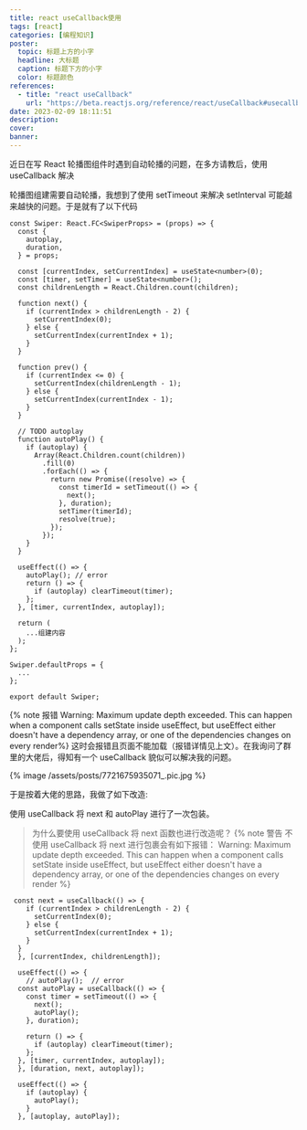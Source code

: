 ```yaml
---
title: react useCallback使用
tags: [react]
categories: [编程知识]
poster:
  topic: 标题上方的小字
  headline: 大标题
  caption: 标题下方的小字
  color: 标题颜色
references:
  - title: "react useCallback"
    url: "https://beta.reactjs.org/reference/react/useCallback#usecallback"
date: 2023-02-09 18:11:51
description:
cover:
banner:
---
```


近日在写 React 轮播图组件时遇到自动轮播的问题，在多方请教后，使用 useCallback 解决

<!-- more -->

轮播图组建需要自动轮播，我想到了使用 setTimeout 来解决 setInterval 可能越来越快的问题。于是就有了以下代码

```tsx
const Swiper: React.FC<SwiperProps> = (props) => {
  const {
    autoplay,
    duration,
  } = props;

  const [currentIndex, setCurrentIndex] = useState<number>(0);
  const [timer, setTimer] = useState<number>();
  const childrenLength = React.Children.count(children);

  function next() {
    if (currentIndex > childrenLength - 2) {
      setCurrentIndex(0);
    } else {
      setCurrentIndex(currentIndex + 1);
    }
  }

  function prev() {
    if (currentIndex <= 0) {
      setCurrentIndex(childrenLength - 1);
    } else {
      setCurrentIndex(currentIndex - 1);
    }
  }

  // TODO autoplay
  function autoPlay() {
    if (autoplay) {
      Array(React.Children.count(children))
        .fill(0)
        .forEach(() => {
          return new Promise((resolve) => {
            const timerId = setTimeout(() => {
              next();
            }, duration);
            setTimer(timerId);
            resolve(true);
          });
        });
    }
  }

  useEffect(() => {
    autoPlay(); // error
    return () => {
      if (autoplay) clearTimeout(timer);
    };
  }, [timer, currentIndex, autoplay]);

  return (
    ...组建内容
  );
};

Swiper.defaultProps = {
  ...
};

export default Swiper;
```

{% note 报错 Warning: Maximum update depth exceeded. This can happen when a component calls setState inside useEffect, but useEffect either doesn't have a dependency array, or one of the dependencies changes on every render%}
这时会报错且页面不能加载（报错详情见上文）。在我询问了群里的大佬后，得知有一个 useCallback 貌似可以解决我的问题。

{% image /assets/posts/7721675935071_.pic.jpg %}

于是按着大佬的思路，我做了如下改造:

使用 useCallback 将 next 和 autoPlay 进行了一次包装。

> 为什么要使用 useCallback 将 next 函数也进行改造呢？
> {% note 警告 不使用 useCallback 将 next 进行包裹会有如下报错： Warning: Maximum update depth exceeded. This can happen when a component calls setState inside useEffect, but useEffect either doesn't have a dependency array, or one of the dependencies changes on every render %}

```tsx
 const next = useCallback(() => {
    if (currentIndex > childrenLength - 2) {
      setCurrentIndex(0);
    } else {
      setCurrentIndex(currentIndex + 1);
    }
  }
  }, [currentIndex, childrenLength]);

  useEffect(() => {
    // autoPlay();  // error
  const autoPlay = useCallback(() => {
    const timer = setTimeout(() => {
      next();
      autoPlay();
    }, duration);

    return () => {
      if (autoplay) clearTimeout(timer);
    };
  }, [timer, currentIndex, autoplay]);
  }, [duration, next, autoplay]);

  useEffect(() => {
    if (autoplay) {
      autoPlay();
    }
  }, [autoplay, autoPlay]);
```
